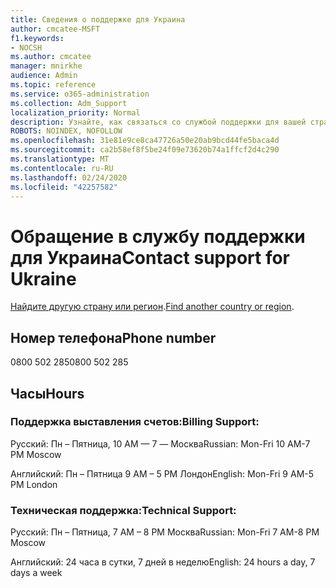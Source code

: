 ```yaml
---
title: Сведения о поддержке для Украина
author: cmcatee-MSFT
f1.keywords:
- NOCSH
ms.author: cmcatee
manager: mnirkhe
audience: Admin
ms.topic: reference
ms.service: o365-administration
ms.collection: Adm_Support
localization_priority: Normal
description: Узнайте, как связаться со службой поддержки для вашей страны или региона.
ROBOTS: NOINDEX, NOFOLLOW
ms.openlocfilehash: 31e81e9ce8ca47726a50e20ab9bcd44fe5baca4d
ms.sourcegitcommit: ca2b58ef8f5be24f09e73620b74a1ffcf2d4c290
ms.translationtype: MT
ms.contentlocale: ru-RU
ms.lasthandoff: 02/24/2020
ms.locfileid: "42257582"
---
```

# <a name="contact-support-for-ukraine"></a><span data-ttu-id="087ef-103">Обращение в службу поддержки для Украина</span><span class="sxs-lookup"><span data-stu-id="087ef-103">Contact support for Ukraine</span></span>

<span data-ttu-id="087ef-104">[Найдите другую страну или регион](../contact-support-for-business-products.md).</span><span class="sxs-lookup"><span data-stu-id="087ef-104">[Find another country or region](../contact-support-for-business-products.md).</span></span>

## <a name="phone-number"></a><span data-ttu-id="087ef-105">Номер телефона</span><span class="sxs-lookup"><span data-stu-id="087ef-105">Phone number</span></span>
<span data-ttu-id="087ef-106">0800 502 285</span><span class="sxs-lookup"><span data-stu-id="087ef-106">0800 502 285</span></span>

## <a name="hours"></a><span data-ttu-id="087ef-107">Часы</span><span class="sxs-lookup"><span data-stu-id="087ef-107">Hours</span></span>
### <a name="billing-support"></a><span data-ttu-id="087ef-108">Поддержка выставления счетов:</span><span class="sxs-lookup"><span data-stu-id="087ef-108">Billing Support:</span></span>

<span data-ttu-id="087ef-109">Русский: Пн – Пятница, 10 AM — 7 — Москва</span><span class="sxs-lookup"><span data-stu-id="087ef-109">Russian: Mon-Fri 10 AM-7 PM Moscow</span></span>

<span data-ttu-id="087ef-110">Английский: Пн – Пятница 9 AM – 5 PM Лондон</span><span class="sxs-lookup"><span data-stu-id="087ef-110">English: Mon-Fri 9 AM-5 PM London</span></span>

### <a name="technical-support"></a><span data-ttu-id="087ef-111">Техническая поддержка:</span><span class="sxs-lookup"><span data-stu-id="087ef-111">Technical Support:</span></span>

<span data-ttu-id="087ef-112">Русский: Пн – Пятница, 7 AM – 8 PM Москва</span><span class="sxs-lookup"><span data-stu-id="087ef-112">Russian: Mon-Fri 7 AM-8 PM Moscow</span></span>

<span data-ttu-id="087ef-113">Английский: 24 часа в сутки, 7 дней в неделю</span><span class="sxs-lookup"><span data-stu-id="087ef-113">English: 24 hours a day, 7 days a week</span></span>